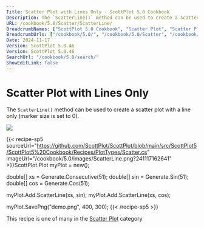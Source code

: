 ```yaml
---
Title: Scatter Plot with Lines Only - ScottPlot 5.0 Cookbook
Description: The `ScatterLine()` method can be used to create a scatter plot with a line only (marker size is set to 0).
URL: /cookbook/5.0/Scatter/ScatterLine/
BreadcrumbNames: ["ScottPlot 5.0 Cookbook", "Scatter Plot", "Scatter Plot with Lines Only"]
BreadcrumbUrls: ["/cookbook/5.0/", "/cookbook/5.0/Scatter", "/cookbook/5.0/Scatter/ScatterLine"]
Date: 2024-11-17
Version: ScottPlot 5.0.46
Version: ScottPlot 5.0.46
SearchUrl: "/cookbook/5.0/search/"
ShowEditLink: false
---
```



<div class='d-flex align-items-center mt-5'>
<h1 class='me-2 text-dark my-0 border-0'>Scatter Plot with Lines Only</h1>
</div>

The `ScatterLine()` method can be used to create a scatter plot with a line only (marker size is set to 0).

[![](/cookbook/5.0/images/ScatterLine.png?241117162641)](/cookbook/5.0/images/ScatterLine.png?241117162641)

{{< recipe-sp5 sourceUrl="https://github.com/ScottPlot/ScottPlot/blob/main/src/ScottPlot5/ScottPlot5%20Cookbook/Recipes/PlotTypes/Scatter.cs" imageUrl="/cookbook/5.0/images/ScatterLine.png?241117162641" >}}ScottPlot.Plot myPlot = new();

double[] xs = Generate.Consecutive(51);
double[] sin = Generate.Sin(51);
double[] cos = Generate.Cos(51);

myPlot.Add.ScatterLine(xs, sin);
myPlot.Add.ScatterLine(xs, cos);

myPlot.SavePng("demo.png", 400, 300);
{{< /recipe-sp5 >}}

<div class='my-5 text-center'>This recipe is one of many in the <a href='/cookbook/5.0/Scatter'>Scatter Plot</a> category</div>


